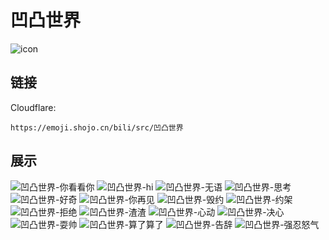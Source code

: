 # 凹凸世界
![icon](https://emoji.shojo.cn/bili/src/凹凸世界/icon.png)
## 链接
Cloudflare:
```
https://emoji.shojo.cn/bili/src/凹凸世界
```
## 展示
![凹凸世界-你看看你](https://emoji.shojo.cn/bili/src/凹凸世界/凹凸世界-你看看你.png)
![凹凸世界-hi](https://emoji.shojo.cn/bili/src/凹凸世界/凹凸世界-hi.png)
![凹凸世界-无语](https://emoji.shojo.cn/bili/src/凹凸世界/凹凸世界-无语.png)
![凹凸世界-思考](https://emoji.shojo.cn/bili/src/凹凸世界/凹凸世界-思考.png)
![凹凸世界-好奇](https://emoji.shojo.cn/bili/src/凹凸世界/凹凸世界-好奇.png)
![凹凸世界-你再见](https://emoji.shojo.cn/bili/src/凹凸世界/凹凸世界-你再见.png)
![凹凸世界-毁约](https://emoji.shojo.cn/bili/src/凹凸世界/凹凸世界-毁约.png)
![凹凸世界-约架](https://emoji.shojo.cn/bili/src/凹凸世界/凹凸世界-约架.png)
![凹凸世界-拒绝](https://emoji.shojo.cn/bili/src/凹凸世界/凹凸世界-拒绝.png)
![凹凸世界-渣渣](https://emoji.shojo.cn/bili/src/凹凸世界/凹凸世界-渣渣.png)
![凹凸世界-心动](https://emoji.shojo.cn/bili/src/凹凸世界/凹凸世界-心动.png)
![凹凸世界-决心](https://emoji.shojo.cn/bili/src/凹凸世界/凹凸世界-决心.png)
![凹凸世界-耍帅](https://emoji.shojo.cn/bili/src/凹凸世界/凹凸世界-耍帅.png)
![凹凸世界-算了算了](https://emoji.shojo.cn/bili/src/凹凸世界/凹凸世界-算了算了.png)
![凹凸世界-告辞](https://emoji.shojo.cn/bili/src/凹凸世界/凹凸世界-告辞.png)
![凹凸世界-强忍怒气](https://emoji.shojo.cn/bili/src/凹凸世界/凹凸世界-强忍怒气.png)
